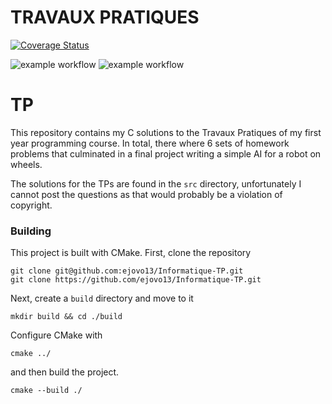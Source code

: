 # TRAVAUX PRATIQUES
[![Coverage Status](https://coveralls.io/repos/github/ejovo13/Informatique-TP/badge.svg?branch=master)](https://coveralls.io/github/ejovo13/Informatique-TP?branch=master)

![example workflow](https://github.com/ejovo13/Informatique-TP/actions/workflows/Mac.yml/badge.svg)
![example workflow](https://github.com/ejovo13/Informatique-TP/actions/workflows/Ubuntu.yml/badge.svg)


# TP

This repository contains my C solutions to the Travaux Pratiques of my first year programming course. In total, there where 6 sets of homework problems that culminated in a final project writing a simple AI for a robot on wheels.

The solutions for the TPs are found in the `src` directory, unfortunately I cannot post the questions as that would probably be a violation of copyright.

### Building

This project is built with CMake. First, clone the repository
```
git clone git@github.com:ejovo13/Informatique-TP.git
git clone https://github.com/ejovo13/Informatique-TP.git
```

Next, create a `build` directory and move to it
```
mkdir build && cd ./build
```

Configure CMake with
```
cmake ../
```
and then build the project.
```
cmake --build ./
```